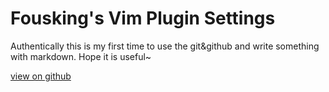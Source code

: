 # Fousking's Vim Plugin Settings

Authentically this is my first time to use the git&github and write something with markdown. Hope it is useful~

[view on github](https://github.com/foursking)




[Fousking]:https://github.com/forsking
